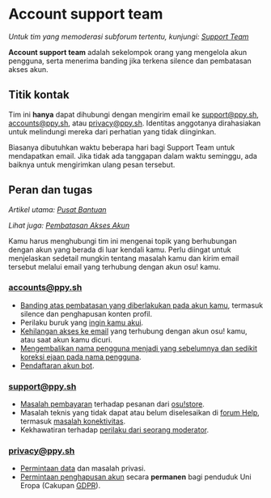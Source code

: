 # Account support team

*Untuk tim yang memoderasi subforum tertentu, kunjungi: [Support Team](/wiki/People/The_Team/Support_Team)*

**Account support team** adalah sekelompok orang yang mengelola akun pengguna, serta menerima banding jika terkena silence dan pembatasan akses akun.

## Titik kontak

Tim ini **hanya** dapat dihubungi dengan mengirim email ke [support@ppy.sh](mailto:support@ppy.sh), [accounts@ppy.sh](mailto:accounts@ppy.sh), atau [privacy@ppy.sh](mailto:privacy@ppy.sh). Identitas anggotanya dirahasiakan untuk melindungi mereka dari perhatian yang tidak diinginkan.

Biasanya dibutuhkan waktu beberapa hari bagi Support Team untuk mendapatkan email. Jika tidak ada tanggapan dalam waktu seminggu, ada baiknya untuk mengirimkan ulang pesan tersebut.

## Peran dan tugas

*Artikel utama: [Pusat Bantuan](/wiki/Help_Centre)*

*Lihat juga: [Pembatasan Akses Akun](/wiki/Help_Centre/Account_Restrictions)*

Kamu harus menghubungi tim ini mengenai topik yang berhubungan dengan akun yang berada di luar kendali kamu. Perlu diingat untuk menjelaskan sedetail mungkin tentang masalah kamu dan kirim email tersebut melalui email yang terhubung dengan akun osu! kamu.

### [accounts@ppy.sh](mailto:accounts@ppy.sh)

- [Banding atas pembatasan yang diberlakukan pada akun kamu](/wiki/Help_Centre/Account_Restrictions), termasuk silence dan penghapusan konten profil.
- Perilaku buruk yang [ingin kamu akui](/wiki/Reporting_Bad_Behaviour/Handling_Foul_Play#what-can-i-do-if-i've-broken-the-rules?).
- [Kehilangan akses ke email](/wiki/Help_Centre#sign-in) yang terhubung dengan akun osu! kamu, atau saat akun kamu dicuri.
- [Mengembalikan nama pengguna menjadi yang sebelumnya dan sedikit koreksi ejaan pada nama pengguna](/wiki/Help_Centre#name-changes).
- [Pendaftaran akun bot](/wiki/Bot_Account).

### [support@ppy.sh](mailto:support@ppy.sh)

- [Masalah pembayaran](/wiki/en/Help_Centre#supporter) terhadap pesanan dari [osu!store](https://osu.ppy.sh/store/listing).
- Masalah teknis yang tidak dapat atau belum diselesaikan di [forum Help](https://osu.ppy.sh/community/forums/5), termasuk [masalah konektivitas](/wiki/Help_Centre#online-features).
- Kekhawatiran terhadap [perilaku dari seorang moderator](/wiki/Reporting_Bad_Behaviour#can-i-report-a-moderator?).

### [privacy@ppy.sh](mailto:privacy@ppy.sh)

- [Permintaan data](/wiki/Legal/Privacy#data-controller) dan masalah privasi.
- [Permintaan penghapusan akun](/wiki/Legal/Privacy#your-rights-and-control) secara **permanen** bagi penduduk Uni Eropa (Cakupan [GDPR](https://id.wikipedia.org/wiki/Regulasi_Umum_Perlindungan_Data "Wikipedia")).
